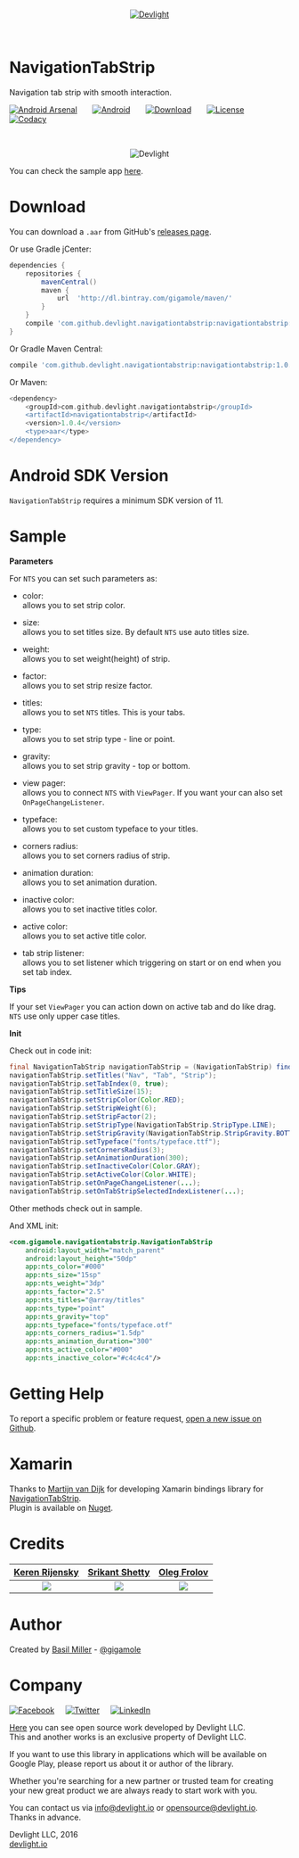 <br/>
<p align="center">
  <a href="http://devlight.io">
      <img src ="https://drive.google.com/uc?export=download&id=0BxPO_UeS7wScLVBKck51Z1Rzb0E" alt="Devlight"/>
  </a>
</p>
<br/>

NavigationTabStrip
==================

Navigation tab strip with smooth interaction.

[![Android Arsenal](https://drive.google.com/uc?export=download&id=0BxPO_UeS7wScN3B6NjFmWDVKaVE)](http://android-arsenal.com/details/1/3603)
&nbsp;&nbsp;&nbsp;&nbsp;&nbsp;
[![Android](https://drive.google.com/uc?export=download&id=0BxPO_UeS7wSccEZaclNGN0R5OWc)](https://github.com/DevLight-Mobile-Agency)
&nbsp;&nbsp;&nbsp;&nbsp;&nbsp;
[![Download](https://drive.google.com/uc?export=download&id=0BxPO_UeS7wScdFUzeWFwUURBME0)](https://bintray.com/gigamole/maven/navigationtabstrip/_latestVersion)
&nbsp;&nbsp;&nbsp;&nbsp;&nbsp;
[![License](https://drive.google.com/uc?export=download&id=0BxPO_UeS7wScU0tmeFpGMHVWNWs)](https://github.com/DevLight-Mobile-Agency/NavigationTabStrip/blob/master/LICENSE.txt)
&nbsp;&nbsp;&nbsp;&nbsp;&nbsp;
[![Codacy](https://drive.google.com/uc?export=download&id=0BxPO_UeS7wScSHhmckZyeGJDcXc)](https://www.codacy.com/app/gigamole53/NavigationTabStrip?utm_source=github.com&amp;utm_medium=referral&amp;utm_content=DevLight-Mobile-Agency/NavigationTabStrip&amp;utm_campaign=Badge_Grade)

<br/>

<p align="center">
  <img src ="https://drive.google.com/uc?export=download&id=0BxPO_UeS7wScR3FUNTRvS1BJeEE" alt="Devlight"/>
</p>

You can check the sample app [here](https://github.com/DevLight-Mobile-Agency/NavigationTabStrip/tree/master/app).

Download
========

You can download a `.aar` from GitHub's [releases page](https://github.com/DevLight-Mobile-Agency/NavigationTabStrip/releases).

Or use Gradle jCenter:

```groovy
dependencies {
    repositories {
        mavenCentral()
        maven {
            url  'http://dl.bintray.com/gigamole/maven/'
        }
    }
    compile 'com.github.devlight.navigationtabstrip:navigationtabstrip:+'
}
```

Or Gradle Maven Central:

```groovy
compile 'com.github.devlight.navigationtabstrip:navigationtabstrip:1.0.4'
```

Or Maven:

```groovy
<dependency>
    <groupId>com.github.devlight.navigationtabstrip</groupId>
    <artifactId>navigationtabstrip</artifactId>
    <version>1.0.4</version>
    <type>aar</type>
</dependency>
```

Android SDK Version
===================

`NavigationTabStrip` requires a minimum SDK version of 11. 

Sample
======

<b>Parameters</b>

For `NTS` you can set such parameters as:
 
 - color:  
    allows you to set strip color.
    
 - size:  
    allows you to set titles size. By default `NTS` use auto titles size.
    
 - weight:  
    allows you to set weight(height) of strip.
    
 - factor:  
    allows you to set strip resize factor.
    
 - titles:  
    allows you to set `NTS` titles. This is your tabs.
    
 - type:  
    allows you to set strip type - line or point.
    
 - gravity:  
    allows you to set strip gravity - top or bottom.
    
 - view pager:  
    allows you to connect `NTS` with `ViewPager`. If you want your can also set `OnPageChangeListener`.    
    
 - typeface:  
    allows you to set custom typeface to your titles.
 
 - corners radius:  
    allows you to set corners radius of strip.

 - animation duration:  
    allows you to set animation duration.
      
 - inactive color:  
    allows you to set inactive titles color.
     
 - active color:  
    allows you to set active title color.
     
 - tab strip listener:  
    allows you to set listener which triggering on start or on end when you set tab index.

<b>Tips</b>

If your set `ViewPager` you can action down on active tab and do like drag.  
`NTS` use only upper case titles.

<b>Init</b>

Check out in code init:

```java
final NavigationTabStrip navigationTabStrip = (NavigationTabStrip) findViewById(R.id.nts);
navigationTabStrip.setTitles("Nav", "Tab", "Strip");
navigationTabStrip.setTabIndex(0, true);
navigationTabStrip.setTitleSize(15);
navigationTabStrip.setStripColor(Color.RED);
navigationTabStrip.setStripWeight(6);
navigationTabStrip.setStripFactor(2);
navigationTabStrip.setStripType(NavigationTabStrip.StripType.LINE);
navigationTabStrip.setStripGravity(NavigationTabStrip.StripGravity.BOTTOM);
navigationTabStrip.setTypeface("fonts/typeface.ttf");
navigationTabStrip.setCornersRadius(3);
navigationTabStrip.setAnimationDuration(300);
navigationTabStrip.setInactiveColor(Color.GRAY);
navigationTabStrip.setActiveColor(Color.WHITE);
navigationTabStrip.setOnPageChangeListener(...);
navigationTabStrip.setOnTabStripSelectedIndexListener(...);
```
            
Other methods check out in sample.

And XML init:

```xml
<com.gigamole.navigationtabstrip.NavigationTabStrip
    android:layout_width="match_parent"
    android:layout_height="50dp"
    app:nts_color="#000"
    app:nts_size="15sp"
    app:nts_weight="3dp"
    app:nts_factor="2.5"
    app:nts_titles="@array/titles"
    app:nts_type="point"
    app:nts_gravity="top"
    app:nts_typeface="fonts/typeface.otf"
    app:nts_corners_radius="1.5dp"
    app:nts_animation_duration="300"
    app:nts_active_color="#000"
    app:nts_inactive_color="#c4c4c4"/>
```

Getting Help
============

To report a specific problem or feature request, [open a new issue on Github](https://github.com/DevLight-Mobile-Agency/NavigationTabStrip/issues/new).

Xamarin
=======

Thanks to [Martijn van Dijk](https://github.com/martijn00) for developing Xamarin bindings library for [NavigationTabStrip](https://github.com/martijn00/NavigationTabStripXamarin).  
Plugin is available on [Nuget](https://www.nuget.org/packages/Xam.Plugins.Android.NavigationTabStrip/).


Credits
=======

|[Keren Rijensky](https://dribbble.com/KerenRij)|[Srikant Shetty](https://dribbble.com/Srikant)|[Oleg Frolov](https://dribbble.com/Volorf)|
|:---------------------------------------------:|:--------------------------------------------:|:----------------------------------------:|
|[![](https://d13yacurqjgara.cloudfront.net/users/259538/screenshots/2594107/tabs-transition.gif)](https://dribbble.com/shots/2594107-tabs-transition)|[![](https://s-media-cache-ak0.pinimg.com/originals/42/b4/47/42b447c201642b2e82c981bc6599d850.gif)](https://dribbble.com/shots/2125041-Tab-interaction)|[![](https://s-media-cache-ak0.pinimg.com/originals/40/ae/5e/40ae5eed129a90ac9e7ee73cdb24e69d.gif)](https://dribbble.com/shots/2561589-Tabs)|

Author
======

Created by [Basil Miller](https://github.com/GIGAMOLE) - [@gigamole](mailto:gigamole53@gmail.com)

Company
=======

[![Facebook](https://drive.google.com/uc?export=download&id=0BxPO_UeS7wScaGhGVFNKU0VxMnc)](https://www.facebook.com/devlightagency)&nbsp;&nbsp;&nbsp;&nbsp;&nbsp;[![Twitter](https://drive.google.com/uc?export=download&id=0BxPO_UeS7wScZ1ExQWh5cHF5cVE)](https://twitter.com/DevLightIO)&nbsp;&nbsp;&nbsp;&nbsp;&nbsp;[![LinkedIn](https://drive.google.com/uc?export=download&id=0BxPO_UeS7wSccGZINzEycE1nVFE)](https://www.linkedin.com/company/devlight)

[Here](https://github.com/DevLight-Mobile-Agency) you can see open source work developed by Devlight LLC.  
This and another works is an exclusive property of Devlight LLC. 

If you want to use this library in applications which will be available on Google Play, please report us about it or author of the library.

Whether you're searching for a new partner or trusted team for creating your new great product we are always ready to start work with you. 

You can contact us via info@devlight.io or opensource@devlight.io.  
Thanks in advance.

Devlight LLC, 2016  
[devlight.io](http://devlight.io) 